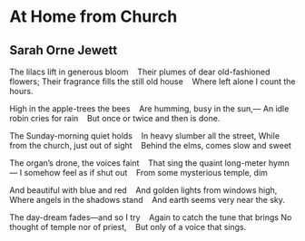 # At Home from Church
## Sarah Orne Jewett
The lilacs lift in generous bloom
   Their plumes of dear old-fashioned flowers;
Their fragrance fills the still old house
   Where left alone I count the hours.

High in the apple-trees the bees
   Are humming, busy in the sun,—
An idle robin cries for rain
   But once or twice and then is done.

The Sunday-morning quiet holds
   In heavy slumber all the street,
While from the church, just out of sight
   Behind the elms, comes slow and sweet

The organ’s drone, the voices faint
   That sing the quaint long-meter hymn—
I somehow feel as if shut out
   From some mysterious temple, dim

And beautiful with blue and red
   And golden lights from windows high,
Where angels in the shadows stand
   And earth seems very near the sky.

The day-dream fades—and so I try
   Again to catch the tune that brings
No thought of temple nor of priest,
   But only of a voice that sings.